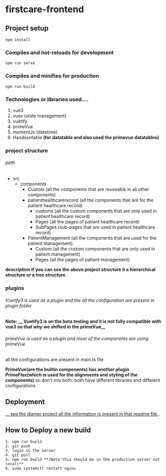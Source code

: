 # firstcare-frontend
## Project setup
```
npm install
```
### Compiles and hot-reloads for development
```
npm run serve
```
### Compiles and minifies for production
```
npm run build
```

<!-- all the codes are in src folder -->
### Technologies or libraries used....
1. vue3
2. vuex (state management)
3. vuetify
4. primeVue
5. momentJs (datetime)
6. Handsontable **(for datatable and also used the primevue datatables)**

### project structure
###### path

- src
    - components
        - Custom (all the components that are reuseable in all other components)
        - patienthealthcarerecord (all the components that are for the patient healthcare record)
            - customs (all the custom components that are only used in patient healthcare record)
            - Pages (all the pages of patient healthcare record)
            - SubPages (sub-pages that are used in patient healthcare record)
        - PatientManagement (all the components that are used for the patient management)
            - Custom (all the custom components that are only used in patient management)
            - Pages (all the pages of patient management)

**__description__**
__if you can see the above project structure it a hierarchical structure or a tree structure.__


### plugins
###### Vuetify3 is used as a plugin and the all the configuration are present in plugin folder

**Note: __ Vuetify3 is on the beta testing and it is not fully compatible with vue3 so that why we shifted in the primeVue__**

###### primeVue is used as a plugin and most of the components are using primeVue

all the configurations are present in main.ts file

**PrimeVue(are the builtin components) has another plugin PrimeFlex(which is used for the alignments and styling of the components)**
so don't mix both. both have different libraries and different configurations


## Deployment
[... see the django project all the information is present in that readme file.](https://github.com/aloalqma/firstcare.git).

## How to Deploy a new build
```
1. npm run build
2. git push
3. login to the server
4. git pull
5. npm run build **(Note:this should be in the production server not local)**
6. sudo systemctl restart nginx
```